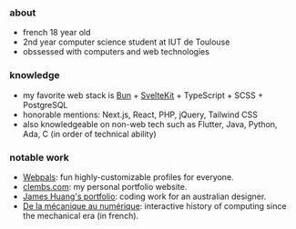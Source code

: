 ### about
- french 18 year old
- 2nd year computer science student at IUT de Toulouse
- obssessed with computers and web technologies

### knowledge
- my favorite web stack is [Bun](https://bun.sh) + [SvelteKit](https://svelte.dev) + TypeScript + SCSS + PostgreSQL
- honorable mentions: Next.js, React, PHP, jQuery, Tailwind CSS
- also knowledgeable on non-web tech such as Flutter, Java, Python, Ada, C (in order of technical ability)

### notable work
- [Webpals](https://webpals.clembs.com/clembs): fun highly-customizable profiles for everyone.
- [clembs.com](https://clembs.com): my personal portfolio website.
- [James Huang's portfolio](https://jamesdesigns.clembs.com): coding work for an australian designer.
- [De la mécanique au numérique](https://mecanique-numerique.vercel.app): interactive history of computing since the mechanical era (in french).
